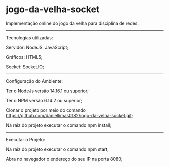 # jogo-da-velha-socket

Implementação online do jogo da velha para disciplina de redes.

____________________

Tecnologias utilizadas:

 Servidor: NodeJS, JavaScript;
 
 Gráficos: HTML5; 
 
 Socket: Socket.IO;
 

____________________

Configuração do Ambiente:

 Ter o NodeJs versão 14.16.1 ou superior;
 
 Ter o NPM versão 6.14.2 ou superior;
 
 Clonar o projeto por meio do comando https://github.com/daniellimas0182/jogo-da-velha-socket.git;
 
 Na raiz do projeto executar o comando npm install;

______________________________

Executar o Projeto:

 Na raiz do projeto executar o comando npm start;
 
 Abra no navegador o endereço do seu IP na porta 8080;
